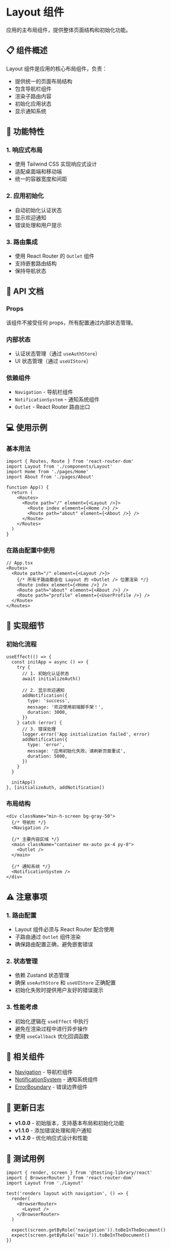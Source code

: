 # Layout 组件

应用的主布局组件，提供整体页面结构和初始化功能。

## 📋 组件概述

Layout 组件是应用的核心布局组件，负责：
- 提供统一的页面布局结构
- 包含导航栏组件
- 渲染子路由内容
- 初始化应用状态
- 显示通知系统

## 🎯 功能特性

### 1. 响应式布局
- 使用 Tailwind CSS 实现响应式设计
- 适配桌面端和移动端
- 统一的容器宽度和间距

### 2. 应用初始化
- 自动初始化认证状态
- 显示欢迎通知
- 错误处理和用户提示

### 3. 路由集成
- 使用 React Router 的 `Outlet` 组件
- 支持嵌套路由结构
- 保持导航状态

## 📖 API 文档

### Props
该组件不接受任何 props，所有配置通过内部状态管理。

### 内部状态
- 认证状态管理（通过 `useAuthStore`）
- UI 状态管理（通过 `useUIStore`）

### 依赖组件
- `Navigation` - 导航栏组件
- `NotificationSystem` - 通知系统组件
- `Outlet` - React Router 路由出口

## 💻 使用示例

### 基本用法
```tsx
import { Routes, Route } from 'react-router-dom'
import Layout from './components/Layout'
import Home from './pages/Home'
import About from './pages/About'

function App() {
  return (
    <Routes>
      <Route path="/" element={<Layout />}>
        <Route index element={<Home />} />
        <Route path="about" element={<About />} />
      </Route>
    </Routes>
  )
}
```

### 在路由配置中使用
```tsx
// App.tsx
<Routes>
  <Route path="/" element={<Layout />}>
    {/* 所有子路由都会在 Layout 的 <Outlet /> 位置渲染 */}
    <Route index element={<Home />} />
    <Route path="about" element={<About />} />
    <Route path="profile" element={<UserProfile />} />
  </Route>
</Routes>
```

## 🔧 实现细节

### 初始化流程
```tsx
useEffect(() => {
  const initApp = async () => {
    try {
      // 1. 初始化认证状态
      await initializeAuth()
      
      // 2. 显示欢迎通知
      addNotification({
        type: 'success',
        message: '欢迎使用前端脚手架！',
        duration: 3000,
      })
    } catch (error) {
      // 3. 错误处理
      logger.error('App initialization failed', error)
      addNotification({
        type: 'error',
        message: '应用初始化失败，请刷新页面重试',
        duration: 5000,
      })
    }
  }

  initApp()
}, [initializeAuth, addNotification])
```

### 布局结构
```tsx
<div className="min-h-screen bg-gray-50">
  {/* 导航栏 */}
  <Navigation />
  
  {/* 主要内容区域 */}
  <main className="container mx-auto px-4 py-8">
    <Outlet />
  </main>
  
  {/* 通知系统 */}
  <NotificationSystem />
</div>
```

## ⚠️ 注意事项

### 1. 路由配置
- Layout 组件必须与 React Router 配合使用
- 子路由通过 `Outlet` 组件渲染
- 确保路由配置正确，避免嵌套错误

### 2. 状态管理
- 依赖 Zustand 状态管理
- 确保 `useAuthStore` 和 `useUIStore` 正确配置
- 初始化失败时提供用户友好的错误提示

### 3. 性能考虑
- 初始化逻辑在 `useEffect` 中执行
- 避免在渲染过程中进行异步操作
- 使用 `useCallback` 优化回调函数

## 🔗 相关组件

- [Navigation](./Navigation.md) - 导航栏组件
- [NotificationSystem](./NotificationSystem.md) - 通知系统组件
- [ErrorBoundary](./ErrorBoundary.md) - 错误边界组件

## 📝 更新日志

- **v1.0.0** - 初始版本，支持基本布局和初始化功能
- **v1.1.0** - 添加错误处理和用户通知
- **v1.2.0** - 优化响应式设计和性能

## 🧪 测试用例

```tsx
import { render, screen } from '@testing-library/react'
import { BrowserRouter } from 'react-router-dom'
import Layout from './Layout'

test('renders layout with navigation', () => {
  render(
    <BrowserRouter>
      <Layout />
    </BrowserRouter>
  )
  
  expect(screen.getByRole('navigation')).toBeInTheDocument()
  expect(screen.getByRole('main')).toBeInTheDocument()
})
```
